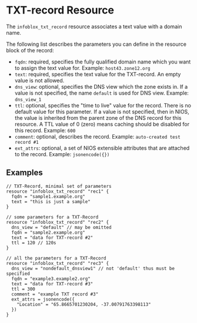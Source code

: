 # TXT-record Resource

The `infoblox_txt_record` resource associates a text value with a domain name.

The following list describes the parameters you can define in the resource block of the record:

* `fqdn`: required, specifies the fully qualified domain name which you want to assign the text value for. Example: `host43.zone12.org`
* `text`: required, specifies the text value for the TXT-record. An empty value is not allowed.
* `dns_view`: optional, specifies the DNS view which the zone exists in. If a value is not specified, the name `default` is used for DNS view. Example: `dns_view_1`
* `ttl`: optional, specifies the "time to live" value for the record. There is no default value for this parameter. If a value is not specified, then in NIOS, the value is inherited from the parent zone of the DNS record for this resource. A TTL value of 0 (zero) means caching should be disabled for this record. Example: `600`
* `comment`: optional, describes the record. Example: `auto-created test record #1`
* `ext_attrs`: optional, a set of NIOS extensible attributes that are attached to the record. Example: `jsonencode({})`

## Examples

```hcl
// TXT-Record, minimal set of parameters
resource "infoblox_txt_record" "rec1" {
  fqdn = "sample1.example.org"
  text = "this is just a sample"
}

// some parameters for a TXT-Record
resource "infoblox_txt_record" "rec2" {
  dns_view = "default" // may be omitted
  fqdn = "sample2.example.org"
  text = "data for TXT-record #2"
  ttl = 120 // 120s
}

// all the parameters for a TXT-Record
resource "infoblox_txt_record" "rec3" {
  dns_view = "nondefault_dnsview1" // not 'default' thus must be specified
  fqdn = "example3.example2.org"
  text = "data for TXT-record #3"
  ttl = 300
  comment = "example TXT record #3"
  ext_attrs = jsonencode({
    "Location" = "65.8665701230204, -37.00791763398113"
  })
}
```

